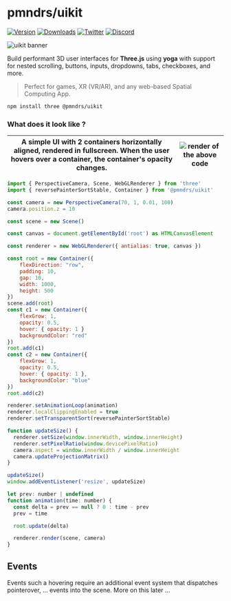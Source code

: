 <h1>pmndrs/uikit</h1>

[![Version](https://img.shields.io/npm/v/@pmndrs/uikit?style=flat&colorA=000000&colorB=000000)](https://npmjs.com/package/@pmndrs/uikit)
[![Downloads](https://img.shields.io/npm/dt/@pmndrs/uikit.svg?style=flat&colorA=000000&colorB=000000)](https://npmjs.com/package/@pmndrs/uikit)
[![Twitter](https://img.shields.io/twitter/follow/pmndrs?label=%40pmndrs&style=flat&colorA=000000&colorB=000000&logo=twitter&logoColor=000000)](https://twitter.com/pmndrs)
[![Discord](https://img.shields.io/discord/740090768164651008?style=flat&colorA=000000&colorB=000000&label=discord&logo=discord&logoColor=000000)](https://discord.gg/ZZjjNvJ)

![uikit banner](../docs/getting-started/banner.jpg)

Build performant 3D user interfaces for **Three.js** using **yoga** with support for nested scrolling, buttons, inputs, dropdowns, tabs, checkboxes, and more.

> Perfect for games, XR (VR/AR), and any web-based Spatial Computing App.

```bash
npm install three @pmndrs/uikit
```

### What does it look like ?

| A simple UI with 2 containers horizontally aligned, rendered in fullscreen. When the user hovers over a container, the container's opacity changes. | ![render of the above code](./docs/getting-started/basic-example.gif) |
| --------------------------------------------------------------------------------------------------------------------------------------------------- | --------------------------------------------------------------------- |

```jsx
import { PerspectiveCamera, Scene, WebGLRenderer } from 'three'
import { reversePainterSortStable, Container } from '@pmndrs/uikit'

const camera = new PerspectiveCamera(70, 1, 0.01, 100)
camera.position.z = 10

const scene = new Scene()

const canvas = document.getElementById('root') as HTMLCanvasElement

const renderer = new WebGLRenderer({ antialias: true, canvas })

const root = new Container({
    flexDirection: "row",
    padding: 10,
    gap: 10,
    width: 1000,
    height: 500
})
scene.add(root)
const c1 = new Container({
    flexGrow: 1,
    opacity: 0.5,
    hover: { opacity: 1 }
    backgroundColor: "red"
})
root.add(c1)
const c2 = new Container({
    flexGrow: 1,
    opacity: 0.5,
    hover: { opacity: 1 },
    backgroundColor: "blue"
})
root.add(c2)

renderer.setAnimationLoop(animation)
renderer.localClippingEnabled = true
renderer.setTransparentSort(reversePainterSortStable)

function updateSize() {
  renderer.setSize(window.innerWidth, window.innerHeight)
  renderer.setPixelRatio(window.devicePixelRatio)
  camera.aspect = window.innerWidth / window.innerHeight
  camera.updateProjectionMatrix()
}

updateSize()
window.addEventListener('resize', updateSize)

let prev: number | undefined
function animation(time: number) {
  const delta = prev == null ? 0 : time - prev
  prev = time

  root.update(delta)

  renderer.render(scene, camera)
}

```

## Events

Events such a hovering require an additional event system that dispatches pointerover, ... events into the scene. More on this later ...
